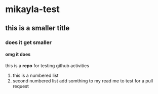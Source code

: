 # mikayla-test
## this is a smaller title
### does it get smaller
#### omg it does
this is a **repo** for testing github activities
1. this is a numbered list
2. second numbered list
add somthing to my read me to test for a pull request
